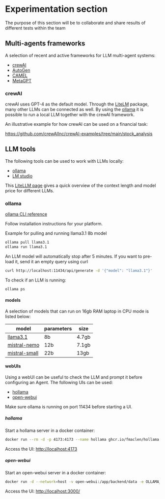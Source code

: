 # Experimentation section

The purpose of this section will be to collaborate and share results of different tests within the team

## Multi-agents frameworks

A selection of recent and active frameworks for LLM multi-agent systems:

- [crewAI](https://github.com/crewAIInc/crewAI)
- [AutoGen](https://microsoft.github.io/autogen/)
- [CAMEL](https://github.com/camel-ai/camel)
- [MetaGPT](https://github.com/geekan/MetaGPT)

### crewAI

crewAI uses GPT-4 as the default model. Through the [LiteLM](https://github.com/BerriAI/litellm) package, many other LLMs can be connected as well.
By using the [ollama](https://ollama.com/) it is possible to run a local LLM together with the crewAI framework.

An illustrative example for how crewAI can be used on a financial task:

https://github.com/crewAIInc/crewAI-examples/tree/main/stock_analysis

## LLM tools

The following tools can be used to work with LLMs locally:

- [ollama](https://ollama.com/)
- [LM studio](https://lmstudio.ai/)

This [LiteLLM page](https://models.litellm.ai/) gives a quick overview of the context length and model price for different LLMs.

### ollama

[ollama CLI reference](https://github.com/ollama/ollama?tab=readme-ov-file#cli-reference)

Follow installation instructions for your platform.

Example for pulling and running llama3.1 8b model

```bash
ollama pull llama3.1
ollama run llama3.1
```

An LLM model will automatically stop after 5 minutes. If you want to pre-load it,
send it an empty query using curl

```bash
curl http://localhost:11434/api/generate -d '{"model": "llama3.1"}'
```

To check if an LLM is running:

```bash
ollama ps
```

#### models

A selection of models that can run on 16gb RAM laptop in CPU mode is listed below:

| model                                                     | parameters | size  |
| --------------------------------------------------------- | ---------- | ----- |
| [llama3.1](https://ollama.com/library/llama3.1)           | 8b         | 4.7gb |
| [mistral-nemo](https://ollama.com/library/mistral-nemo)   | 12b        | 7.1gb |
| [mistral-small](https://ollama.com/library/mistral-small) | 22b        | 13gb  |

#### webUIs

Using a webUI can be useful to check the LLM and prompt it before configuring an Agent.
The following UIs can be used:

- [hollama](https://github.com/fmaclen/hollama)
- [open-webui](https://github.com/open-webui/open-webui)

Make sure ollama is running on port 11434 before starting a UI.

##### hollama

Start a hollama server in a docker container:

```bash
docker run --rm -d -p 4173:4173 --name hollama ghcr.io/fmaclen/hollama:latest
```

Access the UI: [http://localhost:4173](http://localhost:4173)

##### open-webui

Start an open-webui server in a docker container:

```bash
docker run -d --network=host -v open-webui:/app/backend/data -e OLLAMA_BASE_URL=http://127.0.0.1:11434 --name open-webui --restart always ghcr.io/open-webui/open-webui:main
```

Access the UI: [http://localhost:3000/](http://localhost:3000/)

